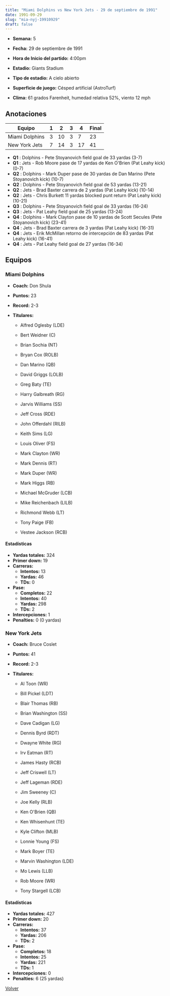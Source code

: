 ```yaml
---
title: "Miami Dolphins vs New York Jets - 29 de septiembre de 1991"
date: 1991-09-29
slug: "mia-nyj-19910929"
draft: false
---
```


* **Semana:** 5
* **Fecha:** 29 de septiembre de 1991

* **Hora de Inicio del partido:** 4:00pm
* **Estadio:** Giants Stadium
* **Tipo de estadio:** A cielo abierto
* **Superficie de juego:** Césped artificial (AstroTurf)
* **Clima:** 61 grados Farenheit, humedad relativa 52%, viento 12 mph





## Anotaciones
| Equipo | 1 | 2 | 3 | 4 | Final |
|--------|---|---|---|---|-------|
| Miami Dolphins  | 3 | 10 | 3 | 7  | 23 |
| New York Jets  | 7 | 14 | 3 | 17  | 41 |
* **Q1** : Dolphins - Pete Stoyanovich field goal de 33 yardas (3-7)
* **Q1** : Jets - Rob Moore pase de 17 yardas de Ken O'Brien (Pat Leahy kick) (0-7)
* **Q2** : Dolphins - Mark Duper pase de 30 yardas de Dan Marino (Pete Stoyanovich kick) (10-7)
* **Q2** : Dolphins - Pete Stoyanovich field goal de 53 yardas (13-21)
* **Q2** : Jets - Brad Baxter carrera de 2 yardas (Pat Leahy kick) (10-14)
* **Q2** : Jets - Chris Burkett 11 yardas blocked punt return (Pat Leahy kick) (10-21)
* **Q3** : Dolphins - Pete Stoyanovich field goal de 33 yardas (16-24)
* **Q3** : Jets - Pat Leahy field goal de 25 yardas (13-24)
* **Q4** : Dolphins - Mark Clayton pase de 10 yardas de Scott Secules (Pete Stoyanovich kick) (23-41)
* **Q4** : Jets - Brad Baxter carrera de 3 yardas (Pat Leahy kick) (16-31)
* **Q4** : Jets - Erik McMillan retorno de intercepción de 83 yardas (Pat Leahy kick) (16-41)
* **Q4** : Jets - Pat Leahy field goal de 27 yardas (16-34)


## Equipos


### Miami Dolphins
* **Coach:** Don Shula
* **Puntos:** 23
* **Record:** 2-3
* **Titulares:** 

  * Alfred Oglesby (LDE) 

  * Bert Weidner (C) 

  * Brian Sochia (NT) 

  * Bryan Cox (ROLB) 

  * Dan Marino (QB) 

  * David Griggs (LOLB) 

  * Greg Baty (TE) 

  * Harry Galbreath (RG) 

  * Jarvis Williams (SS) 

  * Jeff Cross (RDE) 

  * John Offerdahl (RILB) 

  * Keith Sims (LG) 

  * Louis Oliver (FS) 

  * Mark Clayton (WR) 

  * Mark Dennis (RT) 

  * Mark Duper (WR) 

  * Mark Higgs (RB) 

  * Michael McGruder (LCB) 

  * Mike Reichenbach (LILB) 

  * Richmond Webb (LT) 

  * Tony Paige (FB) 

  * Vestee Jackson (RCB) 

#### Estadísticas
* **Yardas totales:** 324
* **Primer down:** 19
* **Carreras:**
  * **Intentos:** 13
  * **Yardas:** 46
  * **TDs:** 0
* **Pase:**
  * **Completos:** 22
  * **Intentos:** 40
  * **Yardas:** 298
  * **TDs:** 2
* **Intercepciones:** 1
* **Penalties:** 0 (0 yardas)

### New York Jets
* **Coach:** Bruce Coslet
* **Puntos:** 41
* **Record:** 2-3
* **Titulares:** 

  * Al Toon (WR) 

  * Bill Pickel (LDT) 

  * Blair Thomas (RB) 

  * Brian Washington (SS) 

  * Dave Cadigan (LG) 

  * Dennis Byrd (RDT) 

  * Dwayne White (RG) 

  * Irv Eatman (RT) 

  * James Hasty (RCB) 

  * Jeff Criswell (LT) 

  * Jeff Lageman (RDE) 

  * Jim Sweeney (C) 

  * Joe Kelly (RLB) 

  * Ken O'Brien (QB) 

  * Ken Whisenhunt (TE) 

  * Kyle Clifton (MLB) 

  * Lonnie Young (FS) 

  * Mark Boyer (TE) 

  * Marvin Washington (LDE) 

  * Mo Lewis (LLB) 

  * Rob Moore (WR) 

  * Tony Stargell (LCB) 

#### Estadísticas
* **Yardas totales:** 427
* **Primer down:** 20
* **Carreras:**
  * **Intentos:** 37
  * **Yardas:** 206
  * **TDs:** 2
* **Pase:**
  * **Completos:** 18
  * **Intentos:** 25
  * **Yardas:** 221
  * **TDs:** 1
* **Intercepciones:** 0
* **Penalties:** 6 (25 yardas)


[Volver](/historia/1991)
